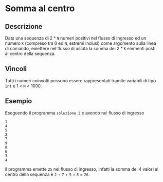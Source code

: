 Somma al centro
===============

Descrizione
-----------

Data una sequenza di 2 * `N` numeri positivi nel flusso di ingresso ed un numero
`K` (compreso tra 0 ed `N`, estremi inclusi) come argomento sulla linea di
comando, emettere nel flusso di uscita la somma dei 2 * `K` elementi posti al
centro della sequenza.


Vincoli
-------

Tutti i numeri coinvolti possono essere rappresentati tramite variabili di tipo
`int` e 1 < `N` < 1000.

Esempio
-------

Eseguendo il programma `soluzione 2` e avendo nel flusso di ingresso

    1
    4
    5
    2
    7
    9
    8
    6
    3
    4

il programma emette `25` nel flusso di ingresso, infatti la somma dei 4 valori
al centro della sequenza è `2` + `7` + `9` + `8` = `26`.
